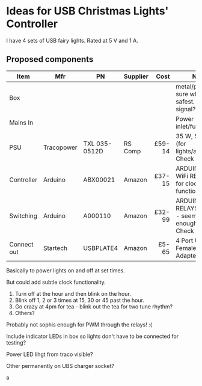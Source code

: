 # Ideas for USB Christmas Lights' Controller

I have 4 sets of USB fairy lights. Rated at 5 V and 1 A.

## Proposed components

Item        | Mfr        | PN            | Supplier | Cost   | Notes
------------|------------|---------------|----------|-------:|---
Box         |            |               |          |        | metal/plastic. Not sure what is safest. Wifi signal?
Mains In    |            |               |          |        | Power inlet/fuse/switch?
PSU         | Tracopower | TXL 035-0512D | RS Comp  | £59-14 | 35 W, 5/12 VDC (for lights/arduino). Check currents.
Controller  | Arduino    | ABX00021      | Amazon   | £37-15 | ARDUINO UNO WiFi REV2. WiFi for clock function.
Switching   | Arduino    | A000110       | Amazon   | £32-99 | ARDUINO 4 RELAYS SHIELD - seems good enough for lights. Check currents
Connect out | Startech   | USBPLATE4     | Amazon   |  £5-65 | 4 Port USB A Female Slot Plate Adapter.

Basically to power lights on and off at set times.

But could add subtle clock functionality.
1. Turn off at the hour and then blink on the hour.
1. Blink off 1, 2 or 3 times at 15, 30 or 45 past the hour.
1. Go crazy at 4pm for tea - blink out the tea for two tune rhythm?
1. Others?

Probably not sophis enough for PWM through the relays! :(

Include indicator LEDs in box so lights don't have to be connected for testing?

Power LED lihgt from traco visible?

Other permanently on UBS charger socket?

a
